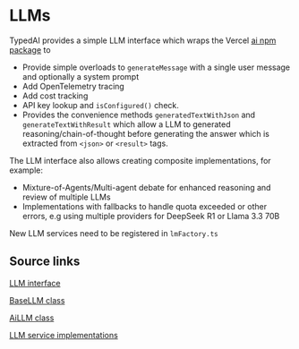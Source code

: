 # LLMs

TypedAI provides a simple LLM interface which wraps the Vercel [ai npm package](https://sdk.vercel.ai/) to

- Provide simple overloads to `generateMessage` with a single user message and optionally a system prompt
- Add OpenTelemetry tracing
- Add cost tracking
- API key lookup and `isConfigured()` check.
- Provides the convenience methods `generatedTextWithJson` and `generateTextWithResult` which allow a LLM to generated reasoning/chain-of-thought before generating the answer which is extracted from `<json>` or `<result>` tags.

The LLM interface also allows creating composite implementations, for example:

- Mixture-of-Agents/Multi-agent debate for enhanced reasoning and review of multiple LLMs
- Implementations with fallbacks to handle quota exceeded or other errors, e.g using multiple providers for DeepSeek R1 or Llama 3.3 70B

New LLM services need to be registered in `lmFactory.ts`

## Source links

[LLM interface](https://github.com/TrafficGuard/typedai/blob/main/src/llm/llm.ts)

[BaseLLM class](https://github.com/TrafficGuard/typedai/blob/main/src/llm/base-llm.ts)

[AiLLM class](https://github.com/TrafficGuard/typedai/blob/main/llm/services/ai-llm.ts)

[LLM service implementations](https://github.com/TrafficGuard/typedai/tree/main/src/llm/services)